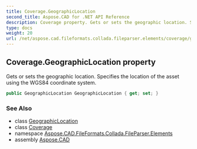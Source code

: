 ```yaml
---
title: Coverage.GeographicLocation
second_title: Aspose.CAD for .NET API Reference
description: Coverage property. Gets or sets the geographic location. Specifies the location of the asset using the WGS84 coordinate system
type: docs
weight: 20
url: /net/aspose.cad.fileformats.collada.fileparser.elements/coverage/geographiclocation/
---
```

## Coverage.GeographicLocation property

Gets or sets the geographic location. Specifies the location of the asset using the WGS84 coordinate system.

```csharp
public GeographicLocation GeographicLocation { get; set; }
```

### See Also

* class [GeographicLocation](../../geographiclocation/)
* class [Coverage](../)
* namespace [Aspose.CAD.FileFormats.Collada.FileParser.Elements](../../coverage/)
* assembly [Aspose.CAD](../../../)


